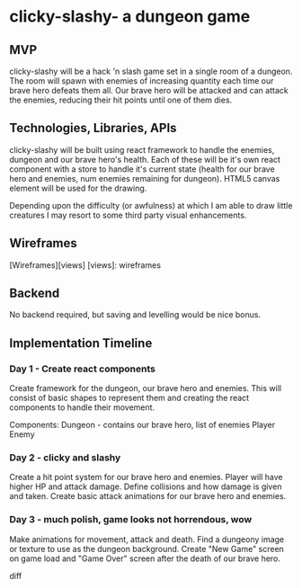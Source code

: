 # clicky-slashy- a dungeon game

## MVP

clicky-slashy will be a hack 'n slash game set in a single room of a dungeon. The room will spawn with enemies of increasing quantity each time our brave hero defeats them all. Our brave hero will be attacked and can attack the enemies, reducing their hit points until one of them dies.

## Technologies, Libraries, APIs

clicky-slashy will be built using react framework to handle the enemies, dungeon and our brave hero's health. Each of these will be it's own react component with a store to handle it's current state (health for our brave hero and enemies, num enemies remaining for dungeon). HTML5 canvas element will be used for the drawing.

Depending upon the difficulty (or awfulness) at which I am able to draw little creatures I may resort to some third party visual enhancements.

## Wireframes

[Wireframes][views]
[views]: wireframes

## Backend

No backend required, but saving and levelling would be nice bonus.

## Implementation Timeline

### Day 1 - Create react components

Create framework for the dungeon, our brave hero and enemies. This will consist of basic shapes to represent them and creating the react components to handle their movement.

Components:
Dungeon - contains our brave hero, list of enemies
Player
Enemy

### Day 2 - clicky and slashy

Create a hit point system for our brave hero and enemies. Player will have higher HP and attack damage. Define collisions and how damage is given and taken. Create basic attack animations for our brave hero and enemies.

### Day 3 - much polish, game looks not horrendous, wow

Make animations for movement, attack and death. Find a dungeony image or texture to use as the dungeon background. Create "New Game" screen on game load and "Game Over" screen after the death of our brave hero.

diff

